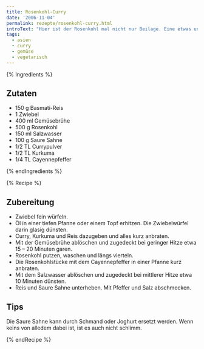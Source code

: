 ```yaml
---
title: Rosenkohl-Curry
date: '2006-11-04'
permalink: rezepte/rosenkohl-curry.html
introText: "Hier ist der Rosenkohl mal nicht nur Beilage. Eine etwas ungewöhnliche Zubereitungsart, aber sehr schmackhaft."
tags:
  - asien
  - curry
  - gemüse
  - vegetarisch
---
```


{% Ingredients %}

## Zutaten

- 150 g Basmati-Reis
- 1 Zwiebel
- 400 ml Gemüsebrühe
- 500 g Rosenkohl
- 150 ml Salzwasser
- 100 g Saure Sahne
- 1/2 TL Currypulver
- 1/2 TL Kurkuma
- 1/4 TL Cayennepfeffer

{% endIngredients %}

{% Recipe %}

## Zubereitung

- Zwiebel fein würfeln.
- Öl in einer tiefen Pfanne oder einem Topf erhitzen. Die Zwiebelwürfel darin glasig dünsten.
- Curry, Kurkuma und Reis dazugeben und alles kurz anbraten.
- Mit der Gemüsebrühe ablöschen und zugedeckt bei geringer Hitze etwa 15 – 20 Minuten garen.
- Rosenkohl putzen, waschen und längs vierteln.
- Die Rosenkohlstücke mit dem Cayennepfeffer in einer Pfanne kurz anbraten.
- Mit dem Salzwasser ablöschen und zugedeckt bei mittlerer Hitze etwa 10 Minuten dünsten.
- Reis und Saure Sahne unterheben. Mit Pfeffer und Salz abschmecken.

## Tips

Die Saure Sahne kann durch Schmand oder Joghurt ersetzt werden. Wenn keins von alledem dabei ist, ist es auch nicht schlimm.

{% endRecipe %}
